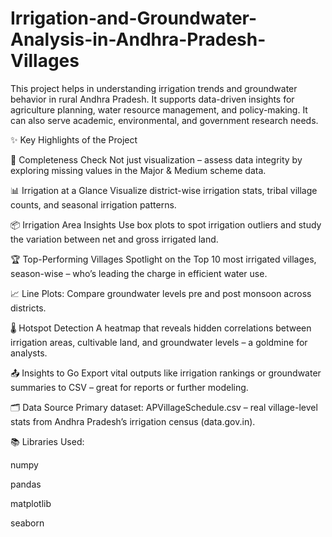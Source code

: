 # Irrigation-and-Groundwater-Analysis-in-Andhra-Pradesh-Villages
This project helps in understanding irrigation trends and groundwater behavior in rural Andhra Pradesh. It supports data-driven insights for agriculture planning, water resource management, and policy-making. It can also serve academic, environmental, and government research needs. 

✨ Key Highlights of the Project

🧩 Completeness Check
Not just visualization – assess data integrity by exploring missing values in the Major & Medium scheme data.

📊 Irrigation at a Glance
Visualize district-wise irrigation stats, tribal village counts, and seasonal irrigation patterns.

📦 Irrigation Area Insights
Use box plots to spot irrigation outliers and study the variation between net and gross irrigated land.

🏆 Top-Performing Villages
Spotlight on the Top 10 most irrigated villages, season-wise – who’s leading the charge in efficient water use.

📈 Line Plots:
Compare groundwater levels pre and post monsoon across districts.

🌡️ Hotspot Detection
A heatmap that reveals hidden correlations between irrigation areas, cultivable land, and groundwater levels – a goldmine for analysts.

📤 Insights to Go
Export vital outputs like irrigation rankings or groundwater summaries to CSV – great for reports or further modeling.

🗂️ Data Source
Primary dataset: APVillageSchedule.csv – real village-level stats from Andhra Pradesh’s irrigation census (data.gov.in).

📚 Libraries Used:

numpy

pandas

matplotlib

seaborn
